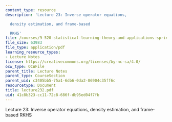 ```yaml
---
content_type: resource
description: 'Lecture 23: Inverse operator equations,

  density estimation, and frame-based

  RKHS'
file: /courses/9-520-statistical-learning-theory-and-applications-spring-2003/41c8b323cc1172c8686fdb95ed04f7fb_lecture232.pdf
file_size: 63983
file_type: application/pdf
learning_resource_types:
- Lecture Notes
license: https://creativecommons.org/licenses/by-nc-sa/4.0/
ocw_type: OCWFile
parent_title: Lecture Notes
parent_type: CourseSection
parent_uid: c3405bb5-75a1-6db6-0da2-86904c35ff6c
resourcetype: Document
title: lecture232.pdf
uid: 41c8b323-cc11-72c8-686f-db95ed04f7fb
---
```

Lecture 23: Inverse operator equations,
density estimation, and frame-based
RKHS